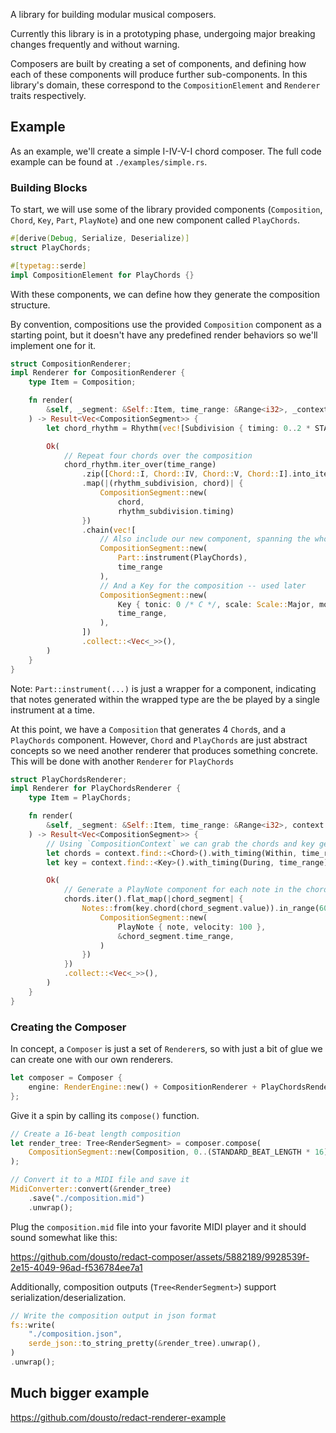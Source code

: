 A library for building modular musical composers.

Currently this library is in a prototyping phase, undergoing major breaking changes frequently and without warning.

Composers are built by creating a set of components, and defining how each of these components will produce
further sub-components. In this library's domain, these correspond to the `CompositionElement` and `Renderer` traits
respectively.

## Example
As an example, we'll create a simple I-IV-V-I chord composer. The full code example can be found at `./examples/simple.rs`.

### Building Blocks
To start, we will use some of the library provided components (`Composition`, `Chord`, `Key`, `Part`, `PlayNote`) and
one new component called `PlayChords`.
```rust
#[derive(Debug, Serialize, Deserialize)]
struct PlayChords;

#[typetag::serde]
impl CompositionElement for PlayChords {}
```

With these components, we can define how they generate the composition structure.

By convention, compositions use the provided `Composition` component as a starting point, but it doesn't have any
predefined render behaviors so we'll implement one for it.

```rust
struct CompositionRenderer;
impl Renderer for CompositionRenderer {
    type Item = Composition;

    fn render(
        &self, _segment: &Self::Item, time_range: &Range<i32>, _context: &CompositionContext
    ) -> Result<Vec<CompositionSegment>> {
        let chord_rhythm = Rhythm(vec![Subdivision { timing: 0..2 * STANDARD_BEAT_LENGTH, is_rest: false }]);

        Ok(
            // Repeat four chords over the composition
            chord_rhythm.iter_over(time_range)
                .zip([Chord::I, Chord::IV, Chord::V, Chord::I].into_iter().cycle())
                .map(|(rhythm_subdivision, chord)| {
                    CompositionSegment::new(
                        chord,
                        rhythm_subdivision.timing)
                })
                .chain(vec![
                    // Also include our new component, spanning the whole composition
                    CompositionSegment::new(
                        Part::instrument(PlayChords),
                        time_range
                    ),
                    // And a Key for the composition -- used later
                    CompositionSegment::new(
                        Key { tonic: 0 /* C */, scale: Scale::Major, mode: Default::default() },
                        time_range,
                    ),
                ])
                .collect::<Vec<_>>(),
        )
    }
}
```
Note: `Part::instrument(...)` is just a wrapper for a component, indicating that notes generated within the wrapped type
are the be played by a single instrument at a time. 

At this point, we have a `Composition` that generates 4 `Chord`s, and a `PlayChords` component. However,
`Chord` and `PlayChords` are just abstract concepts so we need another renderer that produces something concrete. This
will be done with another `Renderer` for `PlayChords`

```rust
struct PlayChordsRenderer;
impl Renderer for PlayChordsRenderer {
    type Item = PlayChords;

    fn render(
        &self, _segment: &Self::Item, time_range: &Range<i32>, context: &CompositionContext
    ) -> Result<Vec<CompositionSegment>> {
        // Using `CompositionContext` we can grab the chords and key generated by our `CompositionRenderer`
        let chords = context.find::<Chord>().with_timing(Within, time_range).require_all()?;
        let key = context.find::<Key>().with_timing(During, time_range).require()?.value;

        Ok(
            // Generate a PlayNote component for each note in the chords
            chords.iter().flat_map(|chord_segment| {
                Notes::from(key.chord(chord_segment.value)).in_range(60..72).into_iter().map(|note| {
                    CompositionSegment::new(
                        PlayNote { note, velocity: 100 },
                        &chord_segment.time_range,
                    )
                })
            })
            .collect::<Vec<_>>(),
        )
    }
}
```

### Creating the Composer
In concept, a `Composer` is just a set of `Renderer`s, so with just a bit of glue we can create one with our own renderers.

```rust
let composer = Composer {
    engine: RenderEngine::new() + CompositionRenderer + PlayChordsRenderer,
};
```

Give it a spin by calling its `compose()` function.

```rust
// Create a 16-beat length composition
let render_tree: Tree<RenderSegment> = composer.compose(
    CompositionSegment::new(Composition, 0..(STANDARD_BEAT_LENGTH * 16))
);

// Convert it to a MIDI file and save it
MidiConverter::convert(&render_tree)
    .save("./composition.mid")
    .unwrap();
```

Plug the `composition.mid` file into your favorite MIDI player and it should sound somewhat like this:

https://github.com/dousto/redact-composer/assets/5882189/9928539f-2e15-4049-96ad-f536784ee7a1

Additionally, composition outputs (`Tree<RenderSegment>`) support serialization/deserialization.

```rust
// Write the composition output in json format
fs::write(
    "./composition.json",
    serde_json::to_string_pretty(&render_tree).unwrap(),
)
.unwrap();
```


## Much bigger example
https://github.com/dousto/redact-renderer-example